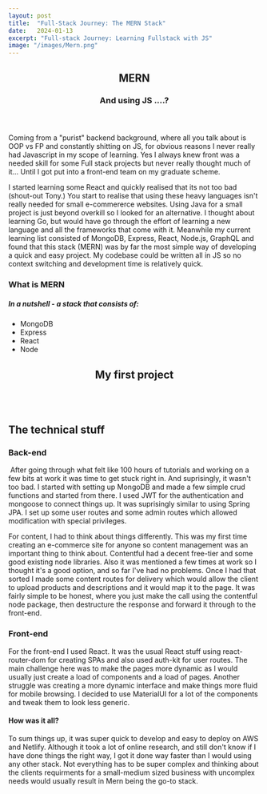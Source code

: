 ```yaml
---
layout: post
title:  "Full-Stack Journey: The MERN Stack"
date:   2024-01-13
excerpt: "Full-stack Journey: Learning Fullstack with JS"
image: "/images/Mern.png"
---
```



  <header>
  <h2>MERN</h2>
  <h3>And using JS ....?</h3>
  </header>
  <p>Coming from a "purist" backend background, where all you talk about is OOP vs FP and constantly shitting on JS, for obvious reasons I never really had Javascript in my scope of learning. Yes I always knew front was a needed skill for some Full stack projects but never really thought much of it... Until I got put into a front-end team on my graduate scheme. </p>
  <p>I started learning some React and quickly realised that its not too bad (shout-out Tony.) You start to realise that using these heavy languages isn't really needed for small e-commererce websites. Using Java for a small project is just beyond overkill so I looked for an alternative. I thought about learning Go, but would have go through the effort of learning a new language and all the frameworks that come with it. Meanwhile my current learning list consisted of MongoDB, Express, React, Node.js, GraphQL and found that this stack (MERN) was by far the most simple way of developing a quick and easy project. My codebase could be written all in JS so no context switching and development time is relatively quick.</p>
  <h3>What is MERN</h3>
  <h5>In a nutshell - a stack that consists of:</h5>
   <ul>
    <li>MongoDB</li>
    <li>Express</li>
    <li>React</li>
    <li>Node</li>
   </ul>

  <header class="featured">
  <h2>My first project</h2>
  </header>
  	<span class="image fit"><img src="{{ "/images/simplex-mern.png" | absolute_url }}" alt="" /></span>

## The technical stuff
### Back-end
<p><span class="image left"><img src="{{ "/images/express-mern.png" | absolute_url }}" alt="" /></span> After going through what felt like 100 hours of tutorials and working on a few bits at work it was time to get stuck right in. And suprisingly, it wasn't too bad. I started with setting up MongoDB and made a few simple crud functions and started from there. I used JWT for the authentication and mongoose to connect things up. It was suprisingly similar to using Spring JPA. I set up some user routes and some admin routes which allowed modification with special privileges.
</p>
<p><span class="image right"><img src="{{ "/images/content-mern.png" | absolute_url }}" alt="" /></span>For content, I had to think about things differently. This was my first time creating an e-commerce site for anyone so content management was an important thing to think about. Contentful had a decent free-tier and some good existing node libraries. Also it was mentioned a few times at work so I thought it's a good option, and so far I've had no problems. Once I had that sorted I made some content routes for delivery which would allow the client to upload products and descriptions and it would map it to the page. It was fairly simple to be honest, where you just make the call using the contentful node package, then destructure the response and forward it through to the front-end.
</p>

### Front-end
<p><span class="image right"><img src="{{ "/images/react-mern.png" | absolute_url }}" alt="" /></span>For the front-end I used React. It was the usual React stuff using react-router-dom for creating SPAs and also used auth-kit for user routes. The main challenge here was to make the pages more dynamic as I would usually just create a load of components and a load of pages. Another struggle was creating a more dynamic interface and make things more fluid for mobile browsing. I decided to use MaterialUI for a lot of the components and tweak them to look less generic.
</p>
  <h4>How was it all?</h4>
  <p> To sum things up, it was super quick to develop and easy to deploy on AWS and Netlify. Although it took a lot of online research, and still don't know if I have done things the right way, I got it done way faster than I would using any other stack. Not everything has to be super complex and thinking about the clients requirments for a small-medium sized business with uncomplex needs would usually result in Mern being the go-to stack.</p>